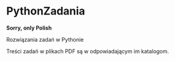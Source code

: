 PythonZadania
=============

**Sorry, only Polish**

Rozwiązania zadań w Pythonie

Treści zadań w plikach PDF są w odpowiadającym im katalogom.